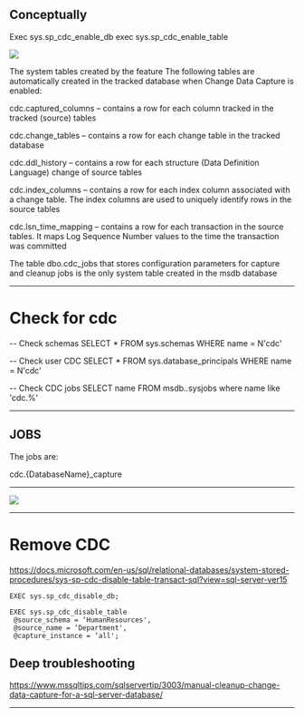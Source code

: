 ## Conceptually

Exec sys.sp_cdc_enable_db
exec sys.sp_cdc_enable_table

![](https://www.sqlservercentral.com/wp-content/uploads/legacy/1bf51f51de2a678ff57f64ebd2def10c590cef9e/cdc_changetable.png)


The system tables created by the feature
The following tables are automatically created in the tracked database when Change Data Capture is enabled:

cdc.captured_columns – contains a row for each column tracked in the tracked (source) tables

cdc.change_tables – contains a row for each change table in the tracked database

cdc.ddl_history – contains a row for each structure (Data Definition Language) change of source tables

cdc.index_columns – contains a row for each index column associated with a change table. The index columns are used to uniquely identify rows in the source tables

cdc.lsn_time_mapping – contains a row for each transaction in the source tables. It maps Log Sequence Number values to the time the transaction was committed

The table dbo.cdc_jobs that stores configuration parameters for capture and cleanup jobs is the only system table created in the msdb database

---
# Check for cdc 

-- Check schemas
SELECT * FROM sys.schemas WHERE name = N'cdc'

-- Check user CDC
SELECT * FROM sys.database_principals WHERE name = N'cdc'

-- Check CDC jobs
SELECT name FROM msdb..sysjobs where name like 'cdc.%'




---
## JOBS

The jobs are:

cdc.{DatabaseName}_capture

---

![](https://www.mssqltips.com/tipimages2/3003_Change1.jpg)



---

# Remove CDC

https://docs.microsoft.com/en-us/sql/relational-databases/system-stored-procedures/sys-sp-cdc-disable-table-transact-sql?view=sql-server-ver15

```
EXEC sys.sp_cdc_disable_db;
```
```
EXEC sys.sp_cdc_disable_table
 @source_schema = ‘HumanResources',
 @source_name = ‘Department',
 @capture_instance = ‘all';
```


## Deep troubleshooting

https://www.mssqltips.com/sqlservertip/3003/manual-cleanup-change-data-capture-for-a-sql-server-database/


---

